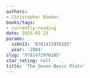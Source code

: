 ```yaml
---
authors:
- Christopher Booker
books/tags:
- currently-reading
date: 2025-02-23
params:
  isbn13: '9781472976185'
  year: '2004'
slug: '9781472976185'
star_rating: null
title: 'The Seven Basic Plots'
---
```



<!--more-->